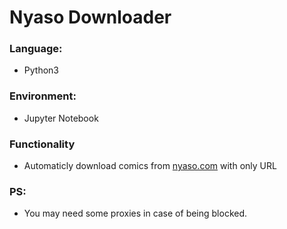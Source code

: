 # Nyaso Downloader

### Language:
- Python3

### Environment:
- Jupyter Notebook

### Functionality
- Automaticly download comics from [nyaso.com]('http://nyaso.com/comic/') with only URL

### PS:
- You may need some proxies in case of being blocked.